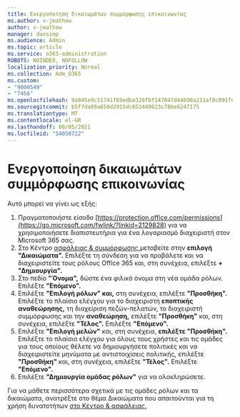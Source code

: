 ```yaml
---
title: Ενεργοποίηση δικαιωμάτων συμμόρφωσης επικοινωνίας
ms.author: v-jmathew
author: v-jmathew
manager: dansimp
ms.audience: Admin
ms.topic: article
ms.service: o365-administration
ROBOTS: NOINDEX, NOFOLLOW
localization_priority: Normal
ms.collection: Adm_O365
ms.custom:
- "9000549"
- "7456"
ms.openlocfilehash: 9a845e9c51741f69edba328fbf147847d44690a211af0c091fe29733414f771b
ms.sourcegitcommit: b5f7da89a650d2915dc652449623c78be6247175
ms.translationtype: MT
ms.contentlocale: el-GR
ms.lasthandoff: 08/05/2021
ms.locfileid: "54058722"
---
```

# <a name="enable-permissions-for-communication-compliance"></a>Ενεργοποίηση δικαιωμάτων συμμόρφωσης επικοινωνίας

Αυτό μπορεί να γίνει ως εξής:

1. Πραγματοποιήστε είσοδο [https://protection.office.com/permissions](https://go.microsoft.com/fwlink/?linkid=2129828) για να χρησιμοποιήσετε διαπιστευτήρια για ένα λογαριασμό διαχειριστή στον Microsoft 365 σας.
2. Στο Κέντρο [ασφάλειας & συμμόρφωσης,](https://go.microsoft.com/fwlink/?linkid=2101341)μεταβείτε στην **επιλογή "Δικαιώματα".** Επιλέξτε τη σύνδεση για να προβάλετε και να διαχειριστείτε τους ρόλους Office 365 και, στη συνέχεια, επιλέξτε **\+ "Δημιουργία".**
3. Στο πεδίο **"Όνομα",** δώστε ένα φιλικό όνομα στη νέα ομάδα ρόλων. Επιλέξτε **"Επόμενο".**
4. Επιλέξτε **"Επιλογή ρόλων" και,** στη συνέχεια, επιλέξτε **"Προσθήκη".** Επιλέξτε το πλαίσιο ελέγχου για το διαχειριστή  **εποπτικής αναθεώρησης,** τη διαχείριση πεζών-πελατών, το διαχειριστή συμμόρφωσης και την **αναθεώρηση,** επιλέξτε **"Προσθήκη"** και, στη συνέχεια, επιλέξτε **"Τέλος".**  Επιλέξτε **"Επόμενο".**
5. Επιλέξτε **"Επιλογή μελών"** και, στη συνέχεια, **επιλέξτε "Προσθήκη".** Επιλέξτε το πλαίσιο ελέγχου για όλους τους χρήστες και τις ομάδες για τους οποίους θέλετε να δημιουργήσετε πολιτικές και να διαχειριστείτε μηνύματα με αντιστοιχίσεις πολιτικής, επιλέξτε **"Προσθήκη"** και, στη συνέχεια, επιλέξτε **"Τέλος".** Επιλέξτε **"Επόμενο".**
6. Επιλέξτε **"Δημιουργία ομάδας ρόλων"** για να ολοκληρώσετε.

Για να μάθετε περισσότερα σχετικά με τις ομάδες ρόλων και τα δικαιώματα, ανατρέξτε στο θέμα Δικαιώματα που απαιτούνται για τη χρήση δυνατοτήτων [στο Κέντρο & ασφάλειας.](https://go.microsoft.com/fwlink/?linkid=2114184)
